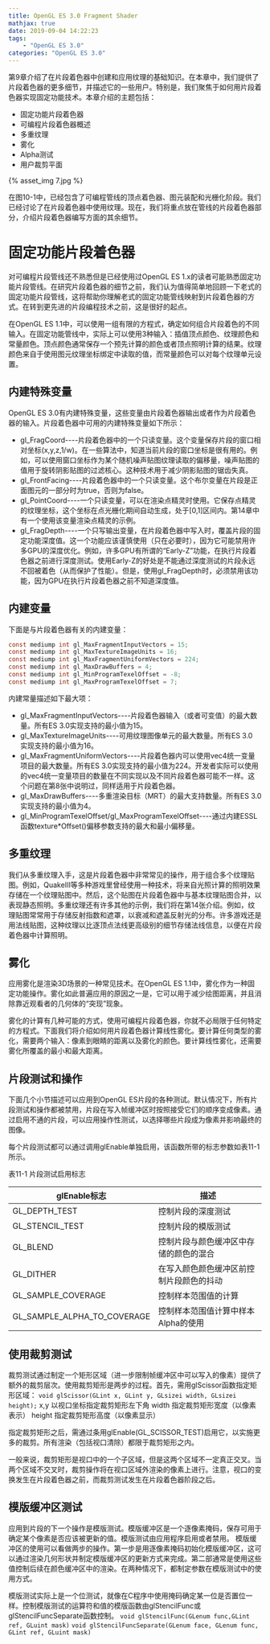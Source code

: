 ```yaml
---
title: OpenGL ES 3.0 Fragment Shader
mathjax: true
date: 2019-09-04 14:22:23
tags:
    - "OpenGL ES 3.0"
categories: "OpenGL ES 3.0"
---
```

第9章介绍了在片段着色器中创建和应用纹理的基础知识。在本章中，我们提供了片段着色器的更多细节，并描述它的一些用户。特别是，我们聚焦于如何用片段着色器实现固定功能技术。本章介绍的主题包括：
- 固定功能片段着色器
- 可编程片段着色器概述
- 多重纹理
- 雾化
- Alpha测试
- 用户裁剪平面

{% asset_img 7.jpg %}

在图10-1中，已经包含了可编程管线的顶点着色器、图元装配和光栅化阶段。我们已经讨论了在片段着色器中使用纹理。现在，我们将重点放在管线的片段着色器部分，介绍片段着色器编写方面的其余细节。
# 固定功能片段着色器
对可编程片段管线还不熟悉但是已经使用过OpenGL ES 1.x的读者可能熟悉固定功能片段管线。在研究片段着色器的细节之前，我们认为值得简单地回顾一下老式的固定功能片段管线，这将帮助你理解老式的固定功能管线映射到片段着色器的方式。在转到更先进的片段编程技术之前，这是很好的起点。

在OpenGL ES 1.1中，可以使用一组有限的方程式，确定如何组合片段着色的不同输入。在固定功能管线中，实际上可以使用3种输入：插值顶点颜色、纹理颜色和常量颜色。顶点颜色通常保存一个预先计算的颜色或者顶点照明计算的结果。纹理颜色来自于使用图元纹理坐标绑定中读取的值，而常量颜色可以对每个纹理单元设置。

## 内建特殊变量
OpenGL ES 3.0有内建特殊变量，这些变量由片段着色器输出或者作为片段着色器的输入。片段着色器中可用的内建特殊变量如下所示：
- gl_FragCoord----片段着色器中的一个只读变量。这个变量保存片段的窗口相对坐标(x,y,z,1/w)。在一些算法中，知道当前片段的窗口坐标是很有用的。例如，可以使用窗口坐标作为某个随机噪声贴图纹理读取的偏移量，噪声贴图的值用于旋转阴影贴图的过滤核心。这种技术用于减少阴影贴图的锯齿失真。
- gl_FrontFacing----片段着色器中的一个只读变量。这个布尔变量在片段是正面图元的一部分时为true，否则为false。
- gl_PointCoord----一个只读变量，可以在渲染点精灵时使用。它保存点精灵的纹理坐标，这个坐标在点光栅化期间自动生成，处于[0,1]区间内。第14章中有一个使用该变量渲染点精灵的示例。
- gl_FragDepth----一个只写输出变量，在片段着色器中写入时，覆盖片段的固定功能深度值。这一个功能应该谨慎使用（只在必要时），因为它可能禁用许多GPU的深度优化。例如，许多GPU有所谓的“Early-Z”功能，在执行片段着色器之前进行深度测试。使用Early-Z的好处是不能通过深度测试的片段永远不回被着色（从而保护了性能）。但是，使用gl_FragDepth时，必须禁用该功能，因为GPU在执行片段着色器之前不知道深度值。

## 内建变量
下面是与片段着色器有关的内建变量：
```c
const mediump int gl_MaxFragmentInputVectors = 15;
const mediump int gl_MaxTextureImageUnits = 16;
const mediump int gl_MaxFragmentUniformVectors = 224;
const mediump int gl_MaxDrawBuffers = 4;
const mediump int gl_MinProgramTexelOffset = -8;
const mediump int gl_MaxProgramTexelOffset = 7;
```
内建常量描述如下最大项：
- gl_MaxFragmentInputVectors----片段着色器输入（或者可变值）的最大数量。所有ES 3.0实现支持的最小值为15。
- gl_MaxTextureImageUnits----可用纹理图像单元的最大数量。所有ES 3.0 实现支持的最小值为16。
- gl_MaxFragmentUniformVectors----片段着色器内可以使用vec4统一变量项目的最大数量。所有ES 3.0实现支持的最小值为224。开发者实际可以使用的vec4统一变量项目的数量在不同实现以及不同片段着色器可能不一样。这个问题在第8张中说明过，同样适用于片段着色器。
- gl_MaxDrawBuffers----多重渲染目标（MRT）的最大支持数量。所有ES 3.0实现支持的最小值为4。
- gl_MinProgramTexelOffset/gl_MaxProgramTexelOffset----通过内建ESSL函数texture*Offset()偏移参数支持的最大和最小偏移量。

## 多重纹理
我们从多重纹理入手，这是片段着色器中非常常见的操作，用于组合多个纹理贴图。例如，QuakeIII等多种游戏里曾经使用一种技术，将来自光照计算的照明效果存储在一个纹理贴图中。然后，这个贴图在片段着色器中与基本纹理贴图合并，以表现静态照明。多重纹理还有许多其他的示例，我们将在第14张介绍。例如，纹理贴图常常用于存储反射指数和遮罩，以衰减和遮盖反射光的分布。许多游戏还是用法线贴图，这种纹理以比逐顶点法线更高级别的细节存储法线信息，以便在片段着色器中计算照明。

## 雾化
应用雾化是渲染3D场景的一种常见技术。在OpenGL ES 1.1中，雾化作为一种固定功能操作。雾化如此普遍应用的原因之一是，它可以用于减少绘图距离，并且消除靠近观看者的几何体的“突现”现象。

雾化的计算有几种可能的方式，使用可编程片段着色器，你就不必局限于任何特定的方程式。下面我们将介绍如何用片段着色器计算线性雾化。要计算任何类型的雾化，需要两个输入：像素到眼睛的距离以及雾化的颜色。要计算线性雾化，还需要雾化所覆盖的最小和最大距离。

## 片段测试和操作

下面几个小节描述可以应用到OpenGL ES片段的各种测试。默认情况下，所有片段测试和操作都被禁用，片段在写入帧缓冲区时按照接受它们的顺序变成像素。通过启用不通的片段，可以应用操作性测试，以选择哪些片段成为像素并影响最终的图像。

每个片段测试都可以通过调用glEnable单独启用，该函数所带的标志参数如表11-1所示。

表11-1 片段测试启用标志

|glEnable标志|描述|
|--|--|
|GL_DEPTH_TEST|控制片段的深度测试|
|GL_STENCIL_TEST|控制片段的模版测试|
|GL_BLEND|控制片段与颜色缓冲区中存储的颜色的混合|
|GL_DITHER|在写入颜色颜色缓冲区前控制片段颜色的抖动|
|GL_SAMPLE_COVERAGE|控制样本范围值的计算|
|GL_SAMPLE_ALPHA_TO_COVERAGE|控制样本范围值计算中样本Alpha的使用|

## 使用裁剪测试
裁剪测试通过制定一个矩形区域（进一步限制帧缓冲区中可以写入的像素）提供了额外的裁剪层次。使用裁剪矩形是两步的过程。首先，需用glScissor函数指定矩形区域：
`void glScissor(GLint x, GLint y, GLsizei width, GLsizei height);`
x,y    以视口坐标指定裁剪矩形左下角
width  指定裁剪矩形宽度（以像素表示）
height 指定裁剪矩形高度（以像素显示）

指定裁剪矩形之后，需通过条用glEnable(GL_SCISSOR_TEST)启用它，以实施更多的裁剪。所有渲染（包括视口清除）都限于裁剪矩形之内。

一般来说，裁剪矩形是视口中的一个子区域，但是这两个区域不一定真正交叉。当两个区域不交叉时，裁剪操作将在视口区域外渲染的像素上进行。注意，视口的变换发生在片段着色器之前，而裁剪测试发生在片段着色器阶段之后。

## 模版缓冲区测试
应用到片段的下一个操作是模版测试。模版缓冲区是一个逐像素掩码，保存可用于确定某个像素是否应该被更新的值。模版测试由应用程序启用或者禁用。
模版缓冲区的使用可以看做两步的操作。第一步是用逐像素掩码初始化模版缓冲区，这可以通过渲染几何形状并制定模版缓冲区的更新方式来完成。第二部通常是使用这些值控制后续在颜色缓冲区中的渲染。在两种情况下，都制定参数在模版测试中的使用方式。

模版测试实际上是一个位测试，就像在C程序中使用掩码确定某一位是否置位一样。控制模版测试的运算符和值的模版函数由glStencilFunc或glStencilFuncSeparate函数控制。
`void glStencilFunc(GLenum func,GLint ref, GLuint mask)`
`void glStencilFuncSeparate(GLenum face, GLenum func, GLint ref, GLuint mask)`
